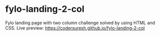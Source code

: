 # fylo-landing-2-col
Fylo landing page with two column challenge solved by using HTML and CSS. Live preview: https://codersuresh.github.io/fylo-landing-2-col
